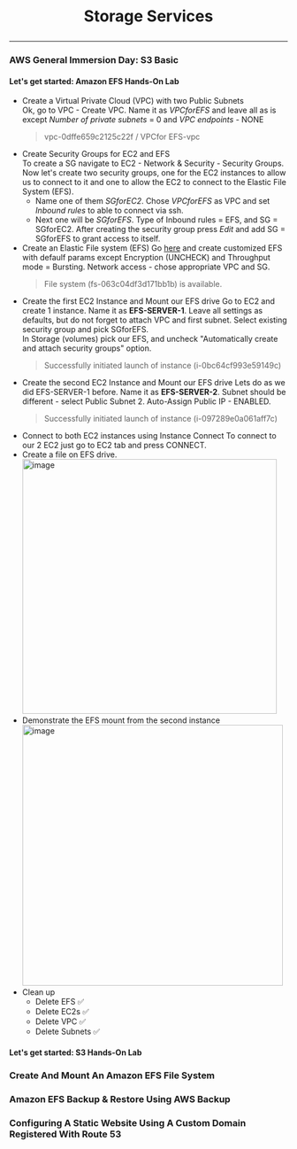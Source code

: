 # <p align=center>Storage Services</p>   
***  
### AWS General Immersion Day: S3 Basic
#### Let's get started: Amazon EFS Hands-On Lab
 - Create a Virtual Private Cloud (VPC) with two Public Subnets  
   Ok, go to VPC - Create VPC. Name it as *VPCforEFS* and leave all as is except *Number of private subnets* = 0 and *VPC endpoints* - NONE
   > vpc-0dffe659c2125c22f / VPCfor EFS-vpc
 - Create Security Groups for EC2 and EFS  
   To create a SG navigate to EC2 - Network & Security - Security Groups.  
   Now let's create two security groups, one for the EC2 instances to allow us to connect to it and one to allow the EC2 to connect to the Elastic File System (EFS).
    - Name one of them *SGforEC2*. Chose *VPCforEFS* as VPC and set *Inbound rules* to able to connect via ssh.  
    - Next one will be *SGforEFS*. Type of Inbound rules = EFS, and SG = SGforEC2. After creating the security group press *Edit* and add SG = SGforEFS to grant access to itself.   
 - Create an Elastic File system (EFS)
   Go [here](https://ap-northeast-2.console.aws.amazon.com/efs/home?region=ap-northeast-2#/file-systems) and create customized EFS with defaulf params except Encryption (UNCHECK) and Throughput mode = Bursting. Network access - chose appropriate VPC and SG.
    > File system (fs-063c04df3d171bb1b) is available.
 - Create the first EC2 Instance and Mount our EFS drive
  Go to EC2 and create 1 instance. Name it as **EFS-SERVER-1**. Leave all settings as defaults, but do not forget to attach VPC and first subnet. Select existing security group and pick SGforEFS.  
  In Storage (volumes) pick our EFS, and uncheck "Automatically create and attach security groups" option.
   > Successfully initiated launch of instance (i-0bc64cf993e59149c)
 - Create the second EC2 Instance and Mount our EFS drive
   Lets do as we did EFS-SERVER-1 before. Name it as **EFS-SERVER-2**. Subnet should be different - select Public Subnet 2. Auto-Assign Public IP - ENABLED.
    > Successfully initiated launch of instance (i-097289e0a061aff7c)
 - Connect to both EC2 instances using Instance Connect
   To connect to our 2 EC2 just go to EC2 tab and press CONNECT.
 - Create a file on EFS drive.  
   <img width="460" alt="image" src="https://user-images.githubusercontent.com/61629889/236685919-bb7c4339-bb3c-4693-9f7e-48577007eed8.png">
 - Demonstrate the EFS mount from the second instance  
   <img width="471" alt="image" src="https://user-images.githubusercontent.com/61629889/236685886-e08a7cd5-1473-4ff2-beac-daf44b5c816e.png">
- Clean up  
  - Delete EFS ✅
  - Delete EC2s ✅
  - Delete VPC ✅
  - Delete Subnets ✅
#### Let's get started: S3 Hands-On Lab


### Create And Mount An Amazon EFS File System
### Amazon EFS Backup & Restore Using AWS Backup
### Configuring A Static Website Using A Custom Domain Registered With Route 53
